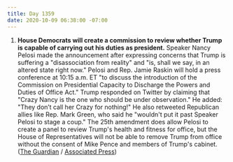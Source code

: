 ```yaml
---
title: Day 1359
date: 2020-10-09 06:38:00 -07:00
---
```


1. **House Democrats will create a commission to review whether Trump is capable of carrying out his duties as president.** Speaker Nancy Pelosi made the announcement after expressing concerns that Trump is suffering a "disassociation from reality" and "is, shall we say, in an altered state right now." Pelosi and Rep. Jamie Raskin will hold a press conference at 10:15 a.m. ET "to discuss the introduction of the Commission on Presidential Capacity to Discharge the Powers and Duties of Office Act." Trump responded on Twitter by claiming that "Crazy Nancy is the one who should be under observation." He added: "They don’t call her Crazy for nothing!" He also retweeted Republican allies like Rep. Mark Green, who said he "wouldn't put it past Speaker Pelosi to stage a coup." The 25th amendment does allow Pelosi to create a panel to review Trump's health and fitness for office, but the House of Representatives will not be able to remove Trump from office without the consent of Mike Pence and members of Trump's cabinet. ([The Guardian](https://www.theguardian.com/us-news/2020/oct/08/nancy-pelosi-donald-trump-25th-amendment-removal) / [Associated Press](https://apnews.com/article/virus-outbreak-donald-trump-constitutions-legislation-archive-a8efe4c5bee7bc4d369a2cf3d9a5542b))